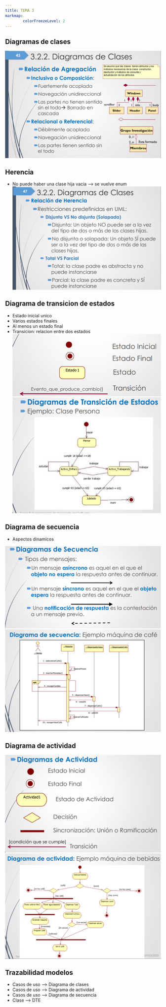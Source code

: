 ```yaml
---
title: TEMA 3 
markmap: 
        colorFreezeLevel: 2
---
```


## Diagramas de clases

![Tipos de agregacion](FotosFIS/Agregacion.png)


## Herencia
- No puede haber una clase hija vacia --> se vuelve enum
![Tipos de herencia](FotosFIS/herencia.png)


## Diagrama de transicion de estados
- Estado inicial unico
- Varios estados finales
- Al menos un estado final
- Transicion: relacion entre dos estados
![DTE](FotosFIS/DTE.png)
![Ejemplo](FotosFIS/DTE1.png)

## Diagrama de secuencia
- Aspectos dinamicos

![](FotosFIS/DS.png)
![Ejemplo](FotosFIS/DS1.png)

## Diagrama de actividad

![](FotosFIS/DA.png)
![Ejemplo](FotosFIS/DA1.png)

## Trazabilidad modelos
- Casos de uso --> Diagrama de clases 
- Casos de uso --> Diagrama de actividad 
- Casos de uso --> Diagrama de secuencia 
- Clase --> DTE


